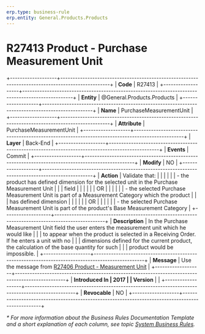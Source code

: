 ```yaml
---
erp.type: business-rule
erp.entity: General.Products.Products
---
```


# R27413 Product - Purchase Measurement Unit
+-------------------+--------------------------------------------------------------------------------------------------+
| **Code**          | R27413                                                                                           |
+-------------------+--------------------------------------------------------------------------------------------------+
| **Entity**        | @General.Products.Products                                                                       |
+-------------------+--------------------------------------------------------------------------------------------------+
| **Name**          | PurchaseMeasurementUnit                                                                          |
+-------------------+--------------------------------------------------------------------------------------------------+
| **Attribute**     | PurchaseMeasurementUnit                                                                          |
+-------------------+--------------------------------------------------------------------------------------------------+
| **Layer**         | Back-End                                                                                         |
+-------------------+--------------------------------------------------------------------------------------------------+
| **Events**        | Commit                                                                                           |
+-------------------+--------------------------------------------------------------------------------------------------+
| **Modify**        | NO                                                                                               |
+-------------------+--------------------------------------------------------------------------------------------------+
| **Action**        | Validate that:                                                                                   |
|                   |                                                                                                  |
|                   | -   the product has defined dimension for the selected unit in the Purchase Measurement Unit     |
|                   |     field                                                                                        |
|                   |                                                                                                  |
|                   | OR                                                                                               |
|                   |                                                                                                  |
|                   | -   the selected Purchase Measurement Unit is part of a Measurement Category which the product   |
|                   |     has defined dimension                                                                        |
|                   |                                                                                                  |
|                   | OR                                                                                               |
|                   |                                                                                                  |
|                   | -   the selected Purchase Measurement Unit is part of the product\'s Base Measurement Category   |
+-------------------+--------------------------------------------------------------------------------------------------+
| **Description**   | In the Purchase Measurement Unit field the user enters the measurement unit which he would like  |
|                   | to appear when the product is selected in a Receiving Order. If he enters a unit with no         |
|                   | dimensions defined for the current product, the calculation of the base quantity for such        |
|                   | product would be impossible.                                                                     |
+-------------------+--------------------------------------------------------------------------------------------------+
| **Message**       | Use the message from [R27406 Product - Measurement Unit](R27406.md)                              |
+-------------------+--------------------------------------------------------------------------------------------------+
| **Introduced In   | 2017                                                                                             |
| Version**         |                                                                                                  |
+-------------------+--------------------------------------------------------------------------------------------------+
| **Revocable**     | NO                                                                                               |
+-------------------+--------------------------------------------------------------------------------------------------+

*\* For more information about the Business Rules Documentation Template and a short explanation of each column, see
topic [System Business Rules](../templates/template-description-system-business-rules.md).*
